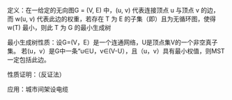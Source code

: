 定义：在一给定的无向图G = (V, E) 中，(u, v) 代表连接顶点 u 与顶点 v 的边，
而 w(u, v) 代表此边的权重，若存在 T 为 E 的子集（即）且为无循环图，使得
w(T) 最小，则此 T 为 G 的最小生成树

最小生成树性质：设G=(V，E）是一个连通网络，U是顶点集V的一个非空真子集。
若(u，v）是G中一条“u∈U，v∈(V-U），且（u，v）具有最小权值，则MST一定包括此边。

性质证明：（反证法）


应用：城市间架设电缆
